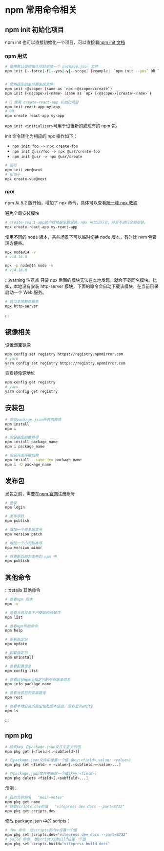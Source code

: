 # npm 常用命令相关

## npm init 初始化项目

npm init 也可以直接初始化一个项目，可以直接看[npm init 文档](https://docs.npmjs.com/cli/v6/commands/npm-init)

### npm 用法

```sh
# 使用默认值初始化项目生成一个 package.json 文件
npm init [--force|-f|--yes|-y|--scope] (example： `npm init --yes` OR `npm init -y`)


# 使用指定的生成器生成文件
npm init <@scope> (same as `npx <@scope>/create`)
npm init [<@scope>/]<name> (same as `npx [<@scope>/]create-<name>`)

# 🌰 使用 create-react-app 初始化项目
npm init react-app my-app
# OR
npm create react-app my-app
```

`npm init <initializer>`可用于设置新的或现有的 npm 包。

init 命令转化为相应的 npx 操作如下：

- `npm init foo -> npx create-foo`
- `npm init @usr/foo -> npx @usr/create-foo`
- `npm init @usr -> npx @usr/create`

```sh
# 运行
npm init vue@next
# 相当于
npx create-vue@next
```

### npx

npm 从 5.2 版开始，增加了 npx 命令，具体可以查看[阮一峰 npx 教程](https://www.ruanyifeng.com/blog/2019/02/npx.html)

避免全局安装模块

```sh
# create-react-app这个模块是全局安装，npx 可以运行它，并且不进行全局安装。
npx create-react-app my-react-app
```

使用不同的 node 版本，某些场景下可以临时切换 node 版本，有时比 nvm 包管理方便些。

```sh
npx node@14 -v
# v14.18.0

npx -p node@14 node -v
# v14.18.0
```

:::warning 注意点
只要 npx 后面的模块无法在本地发现，就会下载同名模块。比如，本地没有安装 http-server 模块，下面的命令会自动下载该模块，在当前目录启动一个 Web 服务。

```sh
# 启动本地静态服务
npx http-server
```

:::

## 镜像相关

设置淘宝镜像

```sh
npm config set registry https://registry.npmmirror.com
# yarn
yarn config set registry https://registry.npmmirror.com
```

查看镜像源地址

```sh
npm config get registry
# yarn
yarn config get registry
```

## 安装包

```sh
# 安装package.json所有依赖项
npm install
npm i

# 安装指定的依赖项
npm install package_name
npm i package_name

# 安装开发环境依赖
npm install --save-dev package_name
npm i -D package_name
```

## 发布包

发包之前，需要在[npm 官网](https://www.npmjs.com/)注册账号

```sh
# 登录
npm login

# 发布项目
npm publish

# 增加一个修复版本号
npm version patch

# 增加一个小的版本号
npm version minor

# 将更新后的包发布到 npm 中
npm publish
```

## 其他命令

:::details 其他命令

```sh
# 查看npm 版本
npm -v

# 查看当前目录下已安装的依赖项
npm list

# 查看npm帮助命令
npm help

# 更新指定包
npm update

# 卸载指定包
npm uninstall

# 查看配置信息
npm config list

# 查看远程npm上指定包的所有版本信息
npm info package_name

# 查看当前包的安装路径
npm root

# 查看本地安装的指定包及版本信息，没有显示empty
npm ls
```

:::

## npm pkg

```sh
# 检索key 在package.json文件中定义的值
npm pkg get [<field>[.<subfield>]]

# 在package.json文件中设置一个值（key:<field>,value: <value>)
npm pkg set <field> = <value>[.<subfield>=<value>...]

# 在package.json文件中删除一个值(key:<field>)
npm pkg delete <field>[.<subfield>...]
```

示例：

```sh
# 获取当前包名   "meix-notes"
npm pkg get name
# 获取scripts.dev的值   "vitepress dev docs --port=8732"
npm pkg get scripts.dev
```

修改 package.json 中的 scripts：

```sh
# dev 命令  给scripts的dev设置一个值
npm pkg set scripts.dev="vitepress dev docs --port=8732"
# build 命令  给scripts的build设置一个值
npm pkg set scripts.build="vitepress build docs"
```
